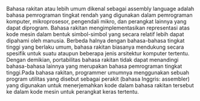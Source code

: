 Bahasa rakitan atau lebih umum dikenal sebagai assembly language adalah bahasa pemrograman tingkat rendah yang digunakan dalam pemrograman komputer, mikroprosesor, pengendali mikro, dan perangkat lainnya yang dapat diprogram. Bahasa rakitan mengimplementasikan representasi atas kode mesin dalam bentuk simbol-simbol yang secara relatif lebih dapat dipahami oleh manusia. Berbeda halnya dengan bahasa-bahasa tingkat tinggi yang berlaku umum, bahasa rakitan biasanya mendukung secara spesifik untuk suatu ataupun beberapa jenis arsitektur komputer tertentu. Dengan demikian, portabilitas bahasa rakitan tidak dapat menandingi bahasa-bahasa lainnya yang merupakan bahasa pemrograman tingkat tinggi.Pada bahasa rakitan, programmer umumnya menggunakan sebuah program utilitas yang disebut sebagai perakit (bahasa Inggris: assembler) yang digunakan untuk menerjemahkan kode dalam bahasa rakitan tersebut ke dalam kode mesin untuk perangkat keras tertentu. 
